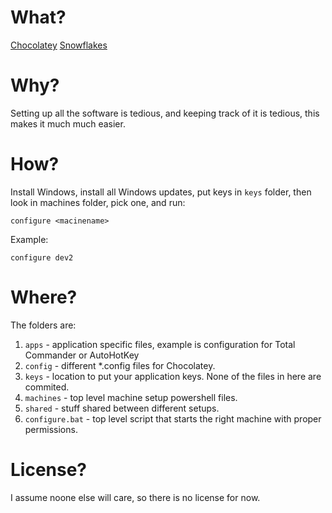 What?
=====

[Chocolatey](http://chocolatey.org/) [Snowflakes](http://martinfowler.com/bliki/SnowflakeServer.html)

Why?
====

Setting up all the software is tedious, and keeping track of it is tedious, this makes it much much easier.

How?
====

Install Windows, install all Windows updates, put keys in `keys` folder, then look in machines folder, pick one, and run:

    configure <macinename>
    
Example:

    configure dev2

Where?
======

The folders are:
 1. `apps` - application specific files, example is configuration for Total Commander or AutoHotKey
 2. `config` - different *.config files for Chocolatey.
 3. `keys` - location to put your application keys.  None of the files in here are commited.
 3. `machines` - top level machine setup powershell files.
 4. `shared` - stuff shared between different setups.
 5. `configure.bat` - top level script that starts the right machine with proper permissions.

License?
========

I assume noone else will care, so there is no license for now.
